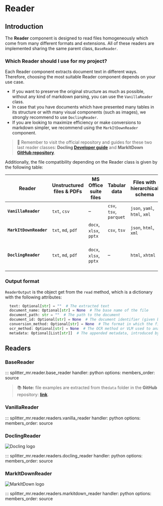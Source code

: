 # Reader

## Introduction

The **Reader** component is designed to read files homogeneously which come from many different formats and extensions. All of these readers are implemented sharing the same parent class, `BaseReader`.

### Which Reader should I use for my project?

Each Reader component extracts document text in different ways. Therefore, choosing the most suitable Reader component depends on your use case.

- If you want to preserve the original structure as much as possible, without any kind of markdown parsing, you can use the `VanillaReader` class.
- In case that you have documents which have presented many tables in its structure or with many visual components (such as images), we strongly recommend to use `DoclingReader`. 
- If you are looking to maximize efficiency or make conversions to markdown simpler, we recommend using the `MarkItDownReader` component.

> 👀 Remember to visit the official repository and guides for these two last reader classes: **Docling [Developer guide](https://docling-project.github.io/docling/)** and **MarkItDown [GitHub repository](https://github.com/microsoft/markitdown/)**.

Additionally, the file compatibility depending on the Reader class is given by the following table:

| **Reader**         | **Unstructured files & PDFs**    | **MS Office suite files**         | **Tabular data**        | **Files with hierarchical schema**      | **Image files**                  | **Markdown conversion** |
|--------------------|----------------------------------|-----------------------------------|-------------------------|----------------------------------------|----------------------------------|----------------------------------|
| **`VanillaReader`**      | `txt`, `csv`                     | –                                 | `csv`, `tsv`, `parquet`| `json`, `yaml`, `html`, `xml`          || No |----------------------------------| –                                |
| **`MarkItDownReader`**   | `txt`, `md`, `pdf`               | `docx`, `xlsx`, `pptx`            | `csv`, `tsv`                  | `json`, `html`, `xml`                  | `jpg`, `png`, `pneg`             | Yes |
| **`DoclingReader`**      | `txt`, `md`, `pdf`                     | `docx`, `xlsx`, `pptx`            | –                 | `html`, `xhtml`                        | `png`, `jpeg`, `tiff`, `bmp`, `webp` | Yes |

### Output format

`ReaderOutput` is the object get from the `read` method, which is a dictionary with the following attributes:

```python
  text: Optional[str] = ""  # The extracted text
  document_name: Optional[str] = None  # The base name of the file
  document_path: str = ""  # The path to the document
  document_id: Optional[str] = None  # The document identifier (given by default by an UUID)
  conversion_method: Optional[str] = None  # The format in which the file has been converted (markdown, json, etc.)
  ocr_method: Optional[str] = None  # The OCR method or VLM used to analyze images (TBD)
  metadata: Optional[List[str]]  # The appended metadata, introduced by the user (TBD)
```

## Readers

### BaseReader

::: splitter_mr.reader.base_reader
    handler: python
    options:
      members_order: source

> 📚 **Note:** file examples are extracted from  the`data` folder in the **GitHub** repository: [**link**](https://github.com/andreshere00/Splitter_MR/tree/main/data).

### VanillaReader

::: splitter_mr.reader.readers.vanilla_reader
    handler: python
    options:
      members_order: source

### DoclingReader

![Docling logo](./assets/docling_logo.png)

::: splitter_mr.reader.readers.docling_reader
    handler: python
    options:
      members_order: source

### MarkItDownReader

![MarkItDown logo](./assets/markitdown_logo.png)

::: splitter_mr.reader.readers.markitdown_reader
    handler: python
    options:
      members_order: source
